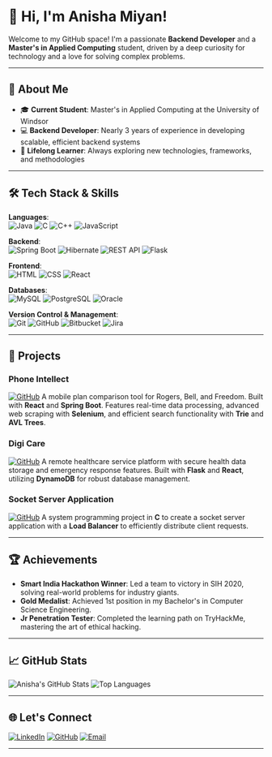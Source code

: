 # 👋 Hi, I'm Anisha Miyan!

Welcome to my GitHub space! I'm a passionate **Backend Developer** and a **Master's in Applied Computing** student, driven by a deep curiosity for technology and a love for solving complex problems.

---

## 🚀 About Me

- 🎓 **Current Student**: Master's in Applied Computing at the University of Windsor
- 💻 **Backend Developer**: Nearly 3 years of experience in developing scalable, efficient backend systems
- 🌱 **Lifelong Learner**: Always exploring new technologies, frameworks, and methodologies

---

## 🛠️ Tech Stack & Skills

**Languages**:  
![Java](https://img.shields.io/badge/Java-ED8B00?style=for-the-badge&logo=java&logoColor=white)
![C](https://img.shields.io/badge/C-A8B9CC?style=for-the-badge&logo=c&logoColor=white)
![C++](https://img.shields.io/badge/C++-00599C?style=for-the-badge&logo=c%2B%2B&logoColor=white)
![JavaScript](https://img.shields.io/badge/JavaScript-F7DF1E?style=for-the-badge&logo=javascript&logoColor=black)

**Backend**:  
![Spring Boot](https://img.shields.io/badge/Spring_Boot-6DB33F?style=for-the-badge&logo=spring-boot&logoColor=white)
![Hibernate](https://img.shields.io/badge/Hibernate-59666C?style=for-the-badge&logo=hibernate&logoColor=white)
![REST API](https://img.shields.io/badge/REST-25D366?style=for-the-badge&logo=rest&logoColor=white)
![Flask](https://img.shields.io/badge/Flask-000000?style=for-the-badge&logo=flask&logoColor=white)

**Frontend**:  
![HTML](https://img.shields.io/badge/HTML-E34F26?style=for-the-badge&logo=html5&logoColor=white)
![CSS](https://img.shields.io/badge/CSS-1572B6?style=for-the-badge&logo=css3&logoColor=white)
![React](https://img.shields.io/badge/React-61DAFB?style=for-the-badge&logo=react&logoColor=black)

**Databases**:  
![MySQL](https://img.shields.io/badge/MySQL-4479A1?style=for-the-badge&logo=mysql&logoColor=white)
![PostgreSQL](https://img.shields.io/badge/PostgreSQL-336791?style=for-the-badge&logo=postgresql&logoColor=white)
![Oracle](https://img.shields.io/badge/Oracle-F80000?style=for-the-badge&logo=oracle&logoColor=white)

**Version Control & Management**:  
![Git](https://img.shields.io/badge/Git-F05032?style=for-the-badge&logo=git&logoColor=white)
![GitHub](https://img.shields.io/badge/GitHub-181717?style=for-the-badge&logo=github&logoColor=white)
![Bitbucket](https://img.shields.io/badge/Bitbucket-0052CC?style=for-the-badge&logo=bitbucket&logoColor=white)
![Jira](https://img.shields.io/badge/Jira-0052CC?style=for-the-badge&logo=jira&logoColor=white)

---

## 🌟 Projects

### **Phone Intellect**
[![GitHub](https://img.shields.io/badge/-Project_Link-grey?style=for-the-badge&logo=github&logoColor=white&link=https://github.com/anishamiyan/phone-intellect)](https://github.com/anishamiyan/phone-intellect)
A mobile plan comparison tool for Rogers, Bell, and Freedom. Built with **React** and **Spring Boot**. Features real-time data processing, advanced web scraping with **Selenium**, and efficient search functionality with **Trie** and **AVL Trees**.

### **Digi Care**
[![GitHub](https://img.shields.io/badge/-Project_Link-grey?style=for-the-badge&logo=github&logoColor=white&link=https://github.com/anishamiyan/digi-care)](https://github.com/anishamiyan/digi-care)
A remote healthcare service platform with secure health data storage and emergency response features. Built with **Flask** and **React**, utilizing **DynamoDB** for robust database management.

### **Socket Server Application**
[![GitHub](https://img.shields.io/badge/-Project_Link-grey?style=for-the-badge&logo=github&logoColor=white&link=https://github.com/anishamiyan/socket-server)](https://github.com/anishamiyan/socket-server)
A system programming project in **C** to create a socket server application with a **Load Balancer** to efficiently distribute client requests.

---

## 🏆 Achievements

- **Smart India Hackathon Winner**: Led a team to victory in SIH 2020, solving real-world problems for industry giants.
- **Gold Medalist**: Achieved 1st position in my Bachelor's in Computer Science Engineering.
- **Jr Penetration Tester**: Completed the learning path on TryHackMe, mastering the art of ethical hacking.

---

## 📈 GitHub Stats

![Anisha's GitHub Stats](https://github-readme-stats.vercel.app/api?username=anishamiyan&show_icons=true&theme=radical)
![Top Languages](https://github-readme-stats.vercel.app/api/top-langs/?username=anishamiyan&layout=compact&theme=radical)

---

## 🌐 Let's Connect

[![LinkedIn](https://img.shields.io/badge/-LinkedIn-blue?style=for-the-badge&logo=Linkedin&logoColor=white&link=https://www.linkedin.com/in/anisha-miyan)](https://www.linkedin.com/in/anisha-miyan)
[![GitHub](https://img.shields.io/badge/-GitHub-grey?style=for-the-badge&logo=github&logoColor=white&link=https://github.com/anishamiyan)](https://github.com/anishamiyan)
[![Email](https://img.shields.io/badge/-Email-red?style=for-the-badge&logo=gmail&logoColor=white&link=mailto:miyana@uwindsor.ca)](mailto:miyana@uwindsor.ca)

---
